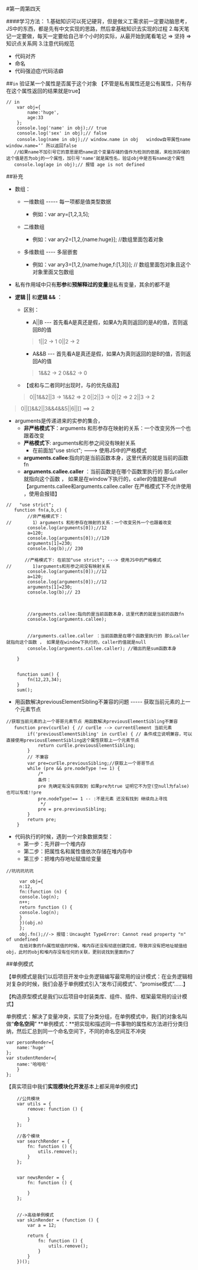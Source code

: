 #第一周第四天

####学习方法：
1.基础知识可以死记硬背，但是做义工需求前一定要动脑思考，JS中的东西，都是先有中文实现的思路，然后拿基础知识去实现的过程
2.每天笔记一定要做，每天一定要给自己半个小时的实际，从最开始到尾看笔记 => 坚持 => 知识点关系网
3.注意代码规范
- 代码对齐
- 命名
- 代码强迫症/代码洁癖


##`in`  验证某一个属性是否属于这个对象
【不管是私有属性还是公有属性，只有存在这个属性返回的结果就是true】
```
// in
    var obj={
        name:'huge',
        age:33
    };
    console.log('name' in obj);// true
    console.log('sex' in obj);// false
    console.log(name in obj);// window.name in obj   window自带属性name window.name=‘’ 所以返回false
   //如果name不加引号它的意思是把name这个变量存储的值作为检测的依据，来检测存储的这个值是否为obj的一个属性，加引号'name'就是属性名，验证obj中是否有name这个属性
   console.log(age in obj);// 报错 age is not defined
```
##补充
- 数组：
	- 一维数组 ----- 每一项都是值类型数据
		- 例如：var ary=[1,2,3,5];


	- 二维数组 
		- 例如：var ary2=[1,2,{name:huge}]; //数组里面包着对象

	- 多维数组 ---- 多层嵌套
		- 例如：var ary3=[1,2,{name:huge,f:[1,3]}]; // 数组里面包对象且这个对象里面又包数组 

- 私有作用域中只有**形参**和**预解释过的变量**是私有变量，其余的都不是
- **逻辑 ||** 和**逻辑 &&** ：
	- 区别：
		- A||B --- 首先看A是真还是假，如果A为真则返回的是A的值，否则返回B的值
		> 1||2 -> 1
		> 0||2 -> 2
		
		- A&&B --- 首先看A是真还是假，如果A为真则返回的是B的值，否则返回A的值
		> 1&&2 -> 2
		> 0&&2 -> 0
		
	- 【或和与二者同时出现时，与的优先级高】
	> 0||1&&2||3
			-> 1&&2 => 2
		0||2||3
			-> 0||2 => 2
		2||3
			-> 2
			
> 0||[]&&2||3&&4&&5||6||[] ==> 2

- arguments是传递进来的实参的集合，
	- **非严格模式下**：arguments 和形参存在映射的关系：一个改变另外一个也跟着改变
	- **严格模式下**: arguments和形参之间没有映射关系
		- 在前面加"use strict"; ---> 使用JS中的严格模式
	- **arguments.callee**:指向的是当前函数本身，这里代表的就是当前的函数fn
	- **arguments.callee.caller** ：当前函数是在哪个函数里执行的 那么caller就指向这个函数 ， 如果是在window下执行的，caller的值就是null
【arguments.callee和arguments.callee.caller 在严格模式下不允许使用 ，使用会报错】
```
//   "use strict";
   function fn(a,b,c) {
        //非严格模式下：
//        1）arguments 和形参存在映射的关系：一个改变另外一个也跟着改变
        console.log(arguments[0]);//12
        a=120;
        console.log(arguments[0]);//120
        arguments[1]=230;
        console.log(b);// 230

       //严格模式下: 在前加"use strict"; ---> 使用JS中的严格模式
//        1)arguments和形参之间没有映射关系
        console.log(arguments[0]);//12
        a=120;
        console.log(arguments[0]);//12
        arguments[1]=230;
        console.log(b);// 23



        //arguments.callee:指向的是当前函数本身，这里代表的就是当前的函数fn
        console.log(arguments.callee);


        //arguments.callee.caller ：当前函数是在哪个函数里执行的 那么caller就指向这个函数 ， 如果是在window下执行的，caller的值就是null
        console.log(arguments.callee.caller); //输出的是sum函数本身

    }


    function sum() {
        fn(12,23,34);
    }
    sum();
```

- 用函数解决previousElementSibling不兼容的问题 ----- 获取当前元素的上一个元素节点
```
//获取当前元素的上一个哥哥元素节点 用函数解决previousElementSibling不兼容
   function prev(curEle) { // curEle --> currentElement 当前元素
        if('previousElementSibling' in curEle) { // 条件成立说明兼容，可以直接使用previousElementSibling这个属性获取上一个元素节点
            return curEle.previousElementSibling;
        }
        // 不兼容
        var pre=curEle.previousSibling;//获取上一个哥哥节点
        while (pre && pre.nodeType !== 1) {
            /*
            条件：
            pre 先确定有没有获取到 如果pre为true 证明它不为空(空null为false) 也可以写成!!pre
            pre.nodeType!== 1 -- :不是元素 还没有找到 继续向上寻找
             */
            pre = pre.previousSibling;
        }
        return pre;
    }
```

- 代码执行的时候，遇到一个对象数据类型：
	- 第一步：先开辟一个堆内存
	- 第二步：把属性名和属性值依次存储在堆内存中
	- 第三步：把堆内存地址赋值给变量
 
```
//坑坑坑坑坑

	 var obj={
     n:12,
     fn:(function (n) {
     console.log(n);
     n++;
     return function () {
     console.log(n);
     }
     })(obj.n)
     };
     obj.fn();//-> 报错：Uncaught TypeError: Cannot read property "n" of undefined  
     在给对象的fn属性赋值的时候，堆内存还没有彻底创建完成，导致并没有把地址赋值给obj，此时的obj和堆内存没有任何的关联，更别说找到里面的n了
```

##单例模式

【单例模式是我们以后项目开发中业务逻辑编写最常用的设计模式：在业务逻辑相对复杂的时候，我们会基于单例模式引入“发布订阅模式”、“promise模式”......】

【构造原型模式是我们以后项目中封装类库、组件、插件、框架最常用的设计模式】

单例模式：解决了变量冲突，实现了分类分组，在单例模式中，我们的对象名叫做“**命名空间**”
**单例模式：**把实现和描述同一件事物的属性和方法进行分类归纳，然后汇总到同一个命名空间下，不同的命名空间互不冲突

```
var personRender={
	name:'huge'
};
var studentRender={
	name:'哈哈哈'
	}
};
```

【真实项目中我们**实现模块化开发**基本上都采用单例模式】

```
	//公共模块
	var utils = {
        remove: function () {

        }
    };
    
	//各个模块
    var searchRender = {
        fn: function () {
            utils.remove();
        }
    };


    var newsRender = {
        fn: function () {

        }
    };


    //->高级单例模式
    var skinRender = (function () {
        var a = 12;

        return {
            fn: function () {
                utils.remove();
            }
        }
    })();
```
